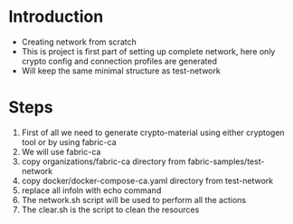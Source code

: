 # Introduction

- Creating network from scratch
- This is project is first part of setting up complete network, here only crypto config and connection profiles are generated
- Will keep the same minimal structure as test-network

# Steps

1. First of all we need to generate crypto-material using either cryptogen tool or by using fabric-ca
2. We will use fabric-ca
3. copy organizations/fabric-ca directory from fabric-samples/test-network
4. copy docker/docker-compose-ca.yaml directory from test-network
5. replace all infoln with echo command
6. The network.sh script will be used to perform all the actions
7. The clear.sh is the script to clean the resources

